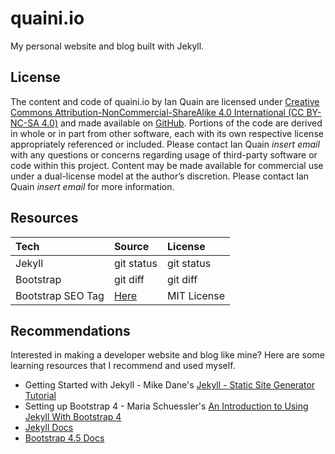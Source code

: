 # quaini.io
My personal website and blog built with Jekyll.

## License
The content and code of quaini.io by Ian Quain are licensed under [Creative Commons Attribution-NonCommercial-ShareAlike 4.0 International (CC BY-NC-SA 4.0)](https://creativecommons.org/licenses/by-nc-sa/4.0/) and made available on [GitHub](https://www.github.com/quaini/personal-website). Portions of the code are derived in whole or in part from other software, each with its own respective license appropriately referenced or included. Please contact Ian Quain *insert email* with any questions or concerns regarding usage of third-party software or code within this project. Content may be made available for commercial use under a dual-license model at the author’s discretion. Please contact Ian Quain *insert email* for more information.

## Resources

| Tech              | Source         | License       |
| :---              | :---           | :---          |
| Jekyll            | git status     | git status    |
| Bootstrap         | git diff       | git diff      |
| Bootstrap SEO Tag | [Here](https://github.com/jekyll/jekyll-seo-tag) | MIT License     |

## Recommendations
Interested in making a developer website and blog like mine? Here are some learning resources that I recommend and used myself.
- Getting Started with Jekyll - Mike Dane's [Jekyll - Static Site Generator Tutorial](https://www.youtube.com/playlist?list=PLLAZ4kZ9dFpOPV5C5Ay0pHaa0RJFhcmcB)
- Setting up Bootstrap 4 - Maria Schuessler's [An Introduction to Using Jekyll With Bootstrap 4](https://medium.com/better-programming/an-introduction-to-using-jekyll-with-bootstrap-4-6f2433afeda9#:~:text=Import%20Bootstrap%20into%20the%20project&text=The%20empty%20front%20matter%20at,the%20SCSS%20into%20CSS%20automatically.&text=%2D%2D%2D%40import%20%22main%22%3B,CSS%20from%20the%20assets%20folder.)
- [Jekyll Docs](https://jekyllrb.com/docs/)
- [Bootstrap 4.5 Docs](https://getbootstrap.com/docs/4.5/getting-started/introduction/)
